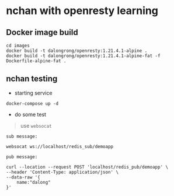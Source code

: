 # nchan with openresty learning

## Docker image build

```code
cd images 
docker build -t dalongrong/openresty:1.21.4.1-alpine .
docker build -t dalongrong/openresty:1.21.4.1-alpine-fat -f Dockerfile-alpine-fat .
```

## nchan testing 


* starting service

```code
docker-compose up -d
```

* do some test

> use `websocat`

```code
sub message:

websocat ws://localhost/redis_sub/demoapp

pub message:

curl --location --request POST 'localhost/redis_pub/demoapp' \
--header 'Content-Type: application/json' \
--data-raw '{
    name:"dalong"
}'
```